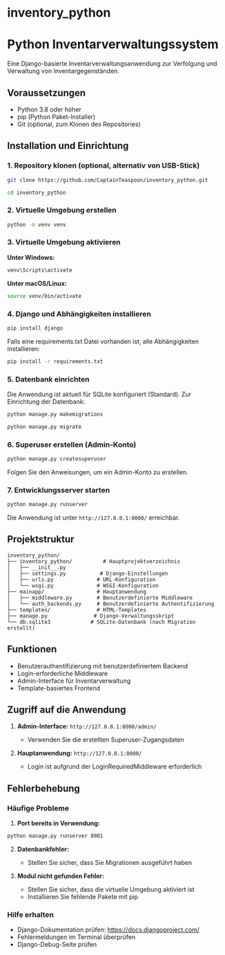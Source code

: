 # inventory_python

# Python Inventarverwaltungssystem

Eine Django-basierte Inventarverwaltungsanwendung zur Verfolgung und Verwaltung von Inventargegenständen.

## Voraussetzungen

- Python 3.8 oder höher
- pip (Python Paket-Installer)
- Git (optional, zum Klonen des Repositories)

## Installation und Einrichtung

### 1. Repository klonen (optional, alternativ von USB-Stick) 

```bash
git clone https://github.com/CaptainTeaspoon/inventory_python.git
```

```bash
cd inventory_python
```

### 2. Virtuelle Umgebung erstellen

```bash
python -m venv venv
```

### 3. Virtuelle Umgebung aktivieren

**Unter Windows:**
```bash
venv\Scripts\activate
```

**Unter macOS/Linux:**
```bash
source venv/bin/activate
```

### 4. Django und Abhängigkeiten installieren

```bash
pip install django
```

Falls eine requirements.txt Datei vorhanden ist, alle Abhängigkeiten installieren:
```bash
pip install -r requirements.txt
```

### 5. Datenbank einrichten

Die Anwendung ist aktuell für SQLite konfiguriert (Standard). Zur Einrichtung der Datenbank:

```bash
python manage.py makemigrations
```

```bash
python manage.py migrate
```

### 6. Superuser erstellen (Admin-Konto)

```bash
python manage.py createsuperuser
```

Folgen Sie den Anweisungen, um ein Admin-Konto zu erstellen.

### 7. Entwicklungsserver starten

```bash
python manage.py runserver
```

Die Anwendung ist unter `http://127.0.0.1:8000/` erreichbar.

## Projektstruktur

```
inventory_python/
├── inventory_python/          # Hauptprojektverzeichnis
│   ├── __init__.py
│   ├── settings.py           # Django-Einstellungen
│   ├── urls.py              # URL-Konfiguration
│   └── wsgi.py              # WSGI-Konfiguration
├── mainapp/                 # Hauptanwendung
│   ├── middleware.py        # Benutzerdefinierte Middleware
│   └── auth_backends.py     # Benutzerdefinierte Authentifizierung
├── templates/               # HTML-Templates
├── manage.py               # Django-Verwaltungsskript
└── db.sqlite3             # SQLite-Datenbank (nach Migration erstellt)
```

## Funktionen

- Benutzerauthentifizierung mit benutzerdefiniertem Backend
- Login-erforderliche Middleware
- Admin-Interface für Inventarverwaltung
- Template-basiertes Frontend

## Zugriff auf die Anwendung

1. **Admin-Interface:** `http://127.0.0.1:8000/admin/`
   - Verwenden Sie die erstellten Superuser-Zugangsdaten

2. **Hauptanwendung:** `http://127.0.0.1:8000/`
   - Login ist aufgrund der LoginRequiredMiddleware erforderlich

## Fehlerbehebung

### Häufige Probleme

1. **Port bereits in Verwendung:**
```bash
python manage.py runserver 8001
```

2. **Datenbankfehler:**
   - Stellen Sie sicher, dass Sie Migrationen ausgeführt haben

3. **Modul nicht gefunden Fehler:**
   - Stellen Sie sicher, dass die virtuelle Umgebung aktiviert ist
   - Installieren Sie fehlende Pakete mit pip

### Hilfe erhalten

- Django-Dokumentation prüfen: https://docs.djangoproject.com/
- Fehlermeldungen im Terminal überprüfen
- Django-Debug-Seite prüfen
